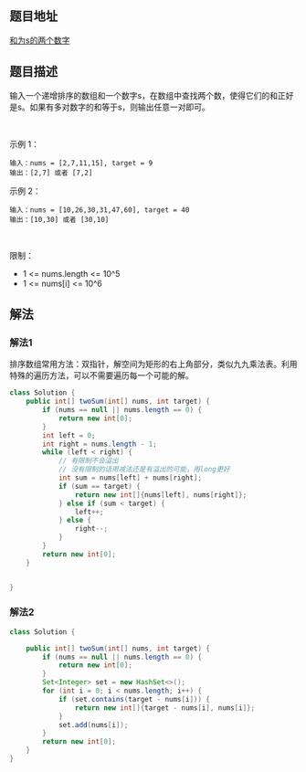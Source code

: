 
## 题目地址
[和为s的两个数字](https://leetcode.cn/problems/he-wei-sde-liang-ge-shu-zi-lcof/)

## 题目描述

输入一个递增排序的数组和一个数字s，在数组中查找两个数，使得它们的和正好是s。如果有多对数字的和等于s，则输出任意一对即可。

 

示例 1：
```
输入：nums = [2,7,11,15], target = 9
输出：[2,7] 或者 [7,2]
```


示例 2：
```
输入：nums = [10,26,30,31,47,60], target = 40
输出：[10,30] 或者 [30,10]
```

 

限制：

* 1 <= nums.length <= 10^5
* 1 <= nums[i] <= 10^6


## 解法
### 解法1
排序数组常用方法：双指针，解空间为矩形的右上角部分，类似九九乘法表。利用特殊的遍历方法，可以不需要遍历每一个可能的解。

```java
class Solution {
    public int[] twoSum(int[] nums, int target) {
        if (nums == null || nums.length == 0) {
            return new int[0];
        }
        int left = 0;
        int right = nums.length - 1;
        while (left < right) {
            // 有限制不会溢出
            // 没有限制的话用减法还是有溢出的可能，用long更好
            int sum = nums[left] + nums[right];
            if (sum == target) {
                return new int[]{nums[left], nums[right]};
            } else if (sum < target) {
                left++;
            } else {
                right--;
            }
        }
        return new int[0];
    }


}
```


### 解法2
```java
class Solution {

    public int[] twoSum(int[] nums, int target) {
        if (nums == null || nums.length == 0) {
            return new int[0];
        }
        Set<Integer> set = new HashSet<>();
        for (int i = 0; i < nums.length; i++) {
            if (set.contains(target - nums[i])) {
                return new int[]{target - nums[i], nums[i]};
            }
            set.add(nums[i]);
        }
        return new int[0];
    }
}
```

